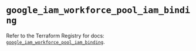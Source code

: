 # `google_iam_workforce_pool_iam_binding`

Refer to the Terraform Registry for docs: [`google_iam_workforce_pool_iam_binding`](https://registry.terraform.io/providers/hashicorp/google-beta/6.49.2/docs/resources/google_iam_workforce_pool_iam_binding).
